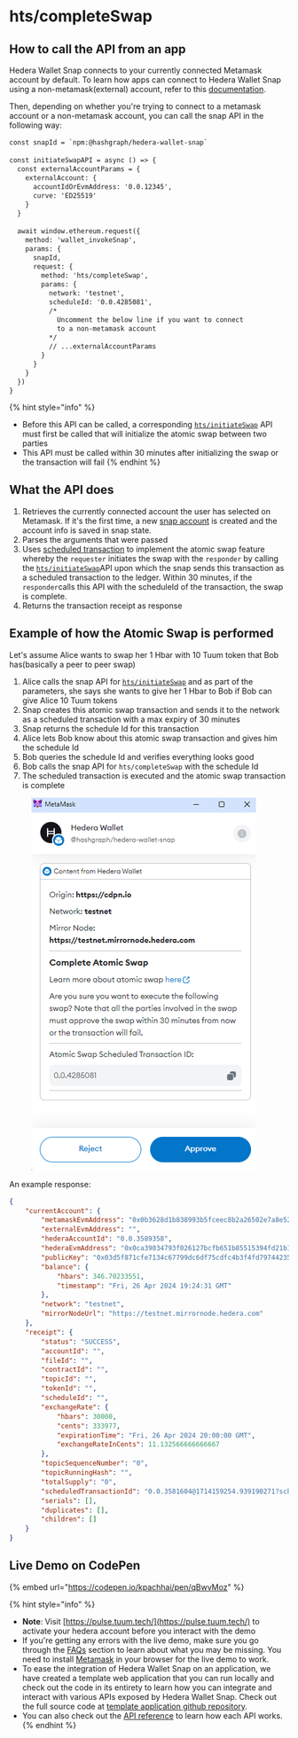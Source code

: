 # hts/completeSwap

## How to call the API from an app

Hedera Wallet Snap connects to your currently connected Metamask account by default. To learn how apps can connect to Hedera Wallet Snap using a non-metamask(external) account, refer to this [documentation](../#connecting-to-a-non-metamask-external-account).&#x20;

Then, depending on whether you're trying to connect to a metamask account or a non-metamask account, you can call the snap API in the following way:

```tsx
const snapId = `npm:@hashgraph/hedera-wallet-snap`

const initiateSwapAPI = async () => {
  const externalAccountParams = {
    externalAccount: {
      accountIdOrEvmAddress: '0.0.12345',
      curve: 'ED25519'
    }
  }

  await window.ethereum.request({
    method: 'wallet_invokeSnap',
    params: {
      snapId,
      request: {
        method: 'hts/completeSwap',
        params: {
          network: 'testnet',
          scheduleId: '0.0.4285081',
          /* 
            Uncomment the below line if you want to connect 
            to a non-metamask account
          */
          // ...externalAccountParams
        }
      }
    }
  })
}
```

{% hint style="info" %}
* Before this API can be called, a corresponding [`hts/initiateSwap`](hts-initiateswap.md) API must first be called that will initialize the atomic swap between two parties
* This API must be called within 30 minutes after initializing the swap or the transaction will fail
{% endhint %}

## What the API does

1. Retrieves the currently connected account the user has selected on Metamask. If it's the first time, a new [snap account](../../snap-account.md) is created and the account info is saved in snap state.
2. Parses the arguments that were passed
3. Uses [scheduled transaction](https://docs.hedera.com/hedera/sdks-and-apis/sdks/schedule-transaction/create-a-schedule-transaction) to implement the atomic swap feature whereby the `requester` initiates the swap with the `responder` by calling the [`hts/initiateSwap`](hts-initiateswap.md)API upon which the snap sends this transaction as a scheduled transaction to the ledger. Within 30 minutes, if the `responder`calls this API with the scheduleId of the transaction, the swap is complete.
4. Returns the transaction receipt as response

## Example of how the Atomic Swap is performed

Let's assume Alice wants to swap her 1 Hbar with 10 Tuum token that Bob has(basically a peer to peer swap)

1. Alice calls the snap API for [`hts/initiateSwap`](hts-initiateswap.md) and as part of the parameters, she says she wants to give her 1 Hbar to Bob if Bob can give Alice 10 Tuum tokens
2. Snap creates this atomic swap transaction and sends it to the network as a scheduled transaction with a max expiry of 30 minutes
3. Snap returns the schedule Id for this transaction
4. Alice lets Bob know about this atomic swap transaction and gives him the schedule Id
5. Bob queries the schedule Id and verifies everything looks good
6. Bob calls the snap API for `hts/completeSwap` with the schedule Id
7. The scheduled transaction is executed and the atomic swap transaction is complete

<figure><img src="../../../.gitbook/assets/Untitled (11).png" alt=""><figcaption></figcaption></figure>

An example response:

```json
{
    "currentAccount": {
        "metamaskEvmAddress": "0x0b3628d1b838993b5fceec8b2a26502e7a8e5241",
        "externalEvmAddress": "",
        "hederaAccountId": "0.0.3589358",
        "hederaEvmAddress": "0x0ca39034793f026127bcfb651b85515394fd21b1",
        "publicKey": "0x03d5f871cfe7134c67799dc6df75cdfc4b3f4fd797442350297efa9483661916d2",
        "balance": {
            "hbars": 346.70233551,
            "timestamp": "Fri, 26 Apr 2024 19:24:31 GMT"
        },
        "network": "testnet",
        "mirrorNodeUrl": "https://testnet.mirrornode.hedera.com"
    },
    "receipt": {
        "status": "SUCCESS",
        "accountId": "",
        "fileId": "",
        "contractId": "",
        "topicId": "",
        "tokenId": "",
        "scheduleId": "",
        "exchangeRate": {
            "hbars": 30000,
            "cents": 333977,
            "expirationTime": "Fri, 26 Apr 2024 20:00:00 GMT",
            "exchangeRateInCents": 11.132566666666667
        },
        "topicSequenceNumber": "0",
        "topicRunningHash": "",
        "totalSupply": "0",
        "scheduledTransactionId": "0.0.3581604@1714159254.939190271?scheduled",
        "serials": [],
        "duplicates": [],
        "children": []
    }
}
```

## Live Demo on CodePen

{% embed url="https://codepen.io/kpachhai/pen/qBwvMoz" %}

{% hint style="info" %}
* **Note**: Visit [https://pulse.tuum.tech/](https://pulse.tuum.tech/) to activate your hedera account before you interact with the demo
* If you're getting any errors with the live demo, make sure you go through the [FAQs](../../../basics/faqs.md) section to learn about what you may be missing. You need to install [Metamask](https://metamask.io/) in your browser for the live demo to work.&#x20;
* To ease the integration of Hedera Wallet Snap on an application, we have created a template web application that you can run locally and check out the code in its entirety to learn how you can integrate and interact with various APIs exposed by Hedera Wallet Snap. Check out the full source code at [template application github repository](https://github.com/hashgraph/hedera-metamask-snaps/tree/main/packages/hedera-wallet-snap/packages/site).
* You can also check out the [API reference](../) to learn how each API works.
{% endhint %}
